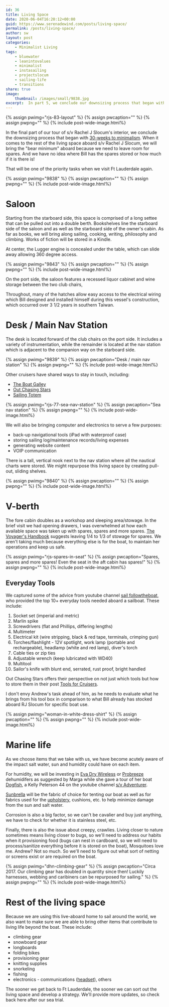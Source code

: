 ```yaml
---
id: 36
title: Living Space
date: 2020-06-04T16:20:12+00:00
guid: https://www.serenadewind.com/posts/living-space/
permalink: /posts/living-space/
author: sw
layout: post
categories:
    - Minimalist Living
tags:
    - bluewater
    - leanintovalues
    - minimalist
    - instasailing
    - projectslocum
    - sailing-life
    - transitions
share: true
image:
    thumbnail: /images/small/9838.jpg 
excerpt:  In part 5, we conclude our downsizing process that began with 30-weeks to minimalism. This beautiful living space conceals stowage for spares, spares and more spares.
---
```

{% assign pwimg="rjs-83-layout" %}
{% assign pwcaption="" %}
{% assign pwpng="" %}
{% include post-wide-image.html%}

In the final part of our tour of s/v Rachel J Slocum's interior, we conclude the downsizing process that began with [30-weeks to minimalism](https://serenadewind.com/posts/30-weeks-to-minimalism/). When it comes to the rest of the living space aboard s/v Rachel J Slocum, we will bring the "bear minimum" aboard because we need to leave room for spares. And we have no idea where Bill has the spares stored or how much if it is there is!

That will be one of the priority tasks when we visit Ft Lauderdale again.

{% assign pwimg="9838" %}
{% assign pwcaption="" %}
{% assign pwpng="" %}
{% include post-wide-image.html%}

# Saloon

Starting from the starboard side, this space is comprised of a long settee that can be pulled out into a double berth. Bookshelves line the starboard side of the saloon and as well as the starboard side of the owner's cabin. As far as books, we will bring along sailing, cooking, writing, philosophy and climbing. Works of fiction will be stored in a Kindle.

At center, the Lugger engine is concealed under the table, which can slide away allowing 360 degree access.

{% assign pwimg="9843" %}
{% assign pwcaption="" %}
{% assign pwpng="" %}
{% include post-wide-image.html%}

On the port side, the saloon features a recessed liquor cabinet and wine storage between the two club chairs,

Throughout, many of the hatches allow easy access to the electrical wiring which Bill designed and installed himself during this vessel's construction, which occurred over 3 1/2 years in southern Taiwan.

# Desk / Main Nav Station

The desk is located forward of the club chairs on the port side. It includes a variety of instrumentation, while the remainder is located at the nav station which is adjacent to the companion way on the starboard side.

{% assign pwimg="9839" %}
{% assign pwcaption="Desk / main nav station" %}
{% assign pwpng="" %}
{% include post-wide-image.html%}

Other cruisers have shared ways to stay in touch, including:

-   [The Boat Galley](https://theboatgalley.com/staying-in-touch/)
-   [Out Chasing Stars](https://outchasingstars.com/communications/)
-   [Sailing Totem](https://www.sailingtotem.com/2014/09/getting-online-while-cruising.html)

{% assign pwimg="rjs-77-sea-nav-station" %}
{% assign pwcaption="Sea nav station" %}
{% assign pwpng="" %}
{% include post-wide-image.html%}

We will also be bringing computer and electronics to serve a few purposes:

-   back-up navigational tools (iPad with waterproof case)
-   storing sailing log/maintenance records/living expenses
-   generating website content
-   VOIP communication

There is a tall, vertical nook next to the nav station where all the nautical charts were stored. We might repurpose this living space by creating pull-out, sliding shelves.

{% assign pwimg="9840" %}
{% assign pwcaption="" %}
{% assign pwpng="" %}
{% include post-wide-image.html%}

# V-berth

The fore cabin doubles as a workshop and sleeping area/stowage. In the brief visit we had opening drawers, I was overwhelmed at how each available space was taken up with spares, spares and more spares. [The Voyager's Handbook](https://www.amazon.com/Voyagers-Handbook-Essential-Guide-Cruising/dp/0071437657) suggests leaving 1/4 to 1/3 of stowage for spares. We aren't taking much because everything else is for the boat, to maintain her operations and keep us safe.

{% assign pwimg="rjs-spares-in-seat" %}
{% assign pwcaption="Spares, spares and more spares! Even the seat in the aft cabin has spares!" %}
{% assign pwpng="" %}
{% include post-wide-image.html%}

## Everyday Tools

We captured some of the advice from youtube channel [sail followtheboat](https://www.youtube.com/watch?v=7cbmWKhvlkk), who provided the top 10+ everyday tools needed aboard a sailboat. These include:

1.  Socket set (imperial and metric)
2.  Marlin spike
3.  Screwdrivers (flat and Phillips, differing lengths)
4.  Multimeter
5.  Electrical kit (wire stripping, black & red tape, terminals, crimping gun)
6.  Torches/flashlight - 12V spotlight, work lamp (portable and rechargeable), headlamp (white and red lamp), diver's torch
7.  Cable ties or zip ties
8.  Adjustable wrench (keep lubricated with WD40)
9.  Multitool
10.  Sailor's knife with blunt end, serrated, rust proof, bright handled

Out Chasing Stars offers their perspective on not just which tools but how to store them in their post [Tools for Cruisers](https://outchasingstars.com/tools-for-cruising-boats/).

I don't envy Andrew's task ahead of him, as he needs to evaluate what he brings from his tool box in comparison to what Bill already has stocked aboard RJ Slocum for specific boat use.

{% assign pwimg="woman-in-white-dress-shirt" %}
{% assign pwcaption="" %}
{% assign pwpng="" %}
{% include post-wide-image.html%}

# Marine life

As we choose items that we take with us, we have become acutely aware of the impact salt water, sun and humidity could have on each item.

For humidity, we will be investing in [Eva Dry Wireless](https://www.amazon.com/Improved-Eva-dry-333-Renewable-Dehumidifier/dp/B000H0XFCS/) or [Probreeze](https://www.amazon.com/Pro-Breeze-Renewable-Cordless-Dehumidifier/dp/B01DCF0T1Y/ref=sr_1_12?crid=XSHGO3DSWNXT&dchild=1&keywords=probreeze+dehumidifier&qid=1590418542&sprefix=probreeze%2Caps%2C210&sr=8-12) dehumidifers as suggested by Marga while she gave a tour of her boat [Dogfish](https://www.youtube.com/watch?v=PeNxeOgxJlg), a Kelly Peterson 44 on the youtube channel [s/v Adventurer](https://www.youtube.com/channel/UCpnuWBGpQp-SWgtGsKGBoFA).

[Sunbrella](https://www.sunbrella.com/browse-fabrics/fabrics-by-use/boat-covers) will be the fabric of choice for tenting our boat as well as for fabrics used for the [upholstery](https://www.sunbrella.com/browse-fabrics/fabrics-by-use/marine-upholstery), cushions, etc. to help minimize damage from the sun and salt water.

Corrosion is also a big factor, so we can't be cavalier and buy just anything, we have to check for whether it is stainless steel, etc.

Finally, there is also the issue about creepy, crawlies. Living closer to nature sometimes means living closer to bugs, so we'll need to address our habits when it provisioning food (bugs can nest in cardboard, so we will need to process/sanitize everything before it is stored on the boat), Mosquitoes love me. Andrew? Not so much. So we'll need to figure out what sort of netting or screens exist or are required on the boat.

{% assign pwimg="dhn-climbing-gear" %}
{% assign pwcaption="Circa 2017. Our climbing gear has doubled in quantity since then! Luckily harnesses, webbing and caribiners can be repurposed for sailing." %}
{% assign pwpng="" %}
{% include post-wide-image.html%}


# Rest of the living space

Because we are using this live-aboard home to sail around the world, we also want to make sure we are able to bring other items that contribute to living life beyond the boat. These include:

-   climbing gear
-   snowboard gear
-   longboards
-   folding bikes
-   provisioning gear
-   knitting supplies
-   snorkeling
-   fishing
-   electronics - communications ([headset](https://outchasingstars.com/new-marriage-savers/)), others

The sooner we get back to Ft Lauderdale, the sooner we can sort out the living space and develop a strategy. We'll provide more updates, so check back here after our sea trial.